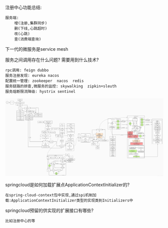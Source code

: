 注册中心功能总结:

    服务端:
        增(注册,集群同步)
        删(下线,心跳超时)
        改(心跳)
        查(消费端查询)
    
    

下一代的微服务是service mesh

服务之间调用存在什么问题? 需要用到什么技术?

    rpc调用: feign dubbo
    服务注册发现: eureka nacos
    配置统一管理: zookeeper  nacos  redis
    服务链路的排查,微服务的监控: skywalking  zipkin+sleuth
    服务熔断限流降级: hystrix sentinel


![springcloud流程图](img/1301657768238_.pic_hd.jpg)



springcloud是如何加载扩展点ApplicationContextInitializer的?
    
    在spring-cloud-context包中实现,通过spi机制加载:ApplicationContextInitializer类型的实现类到Initializers中


springcloud预留的供实现的扩展接口有哪些?

    比如注册中心的等
























    